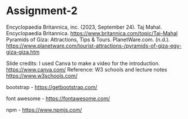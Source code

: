 # Assignment-2
Encyclopaedia Britannica, inc. (2023, September 24). Taj Mahal. Encyclopaedia Britannica. https://www.britannica.com/topic/Taj-Mahal Pyramids of Giza: Attractions, Tips & Tours. PlanetWare.com. (n.d.). https://www.planetware.com/tourist-attractions-/pyramids-of-giza-egy-giza-giza.htm

Slide credits: I used Canva to make a video for the introduction. https://www.canva.com/ Reference: W3 schools and lecture notes https://www.w3schools.com/

bootstrap - https://getbootstrap.com/

font awesome - https://fontawesome.com/

npm - https://www.npmjs.com/
